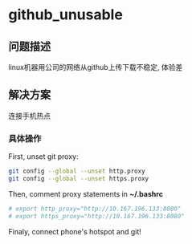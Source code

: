 # github_unusable

## 问题描述
linux机器用公司的网络从github上传下载不稳定, 体验差

## 解决方案
连接手机热点

### 具体操作

First, unset git proxy:
```sh
git config --global --unset http.proxy
git config --global --unset https.proxy
```

Then, comment proxy statements in **~/.bashrc**
```sh
# export http_proxy="http://10.167.196.133:8080"
# export https_proxy="http://10.167.196.133:8080"
```

Finaly, connect phone's hotspot and git!
